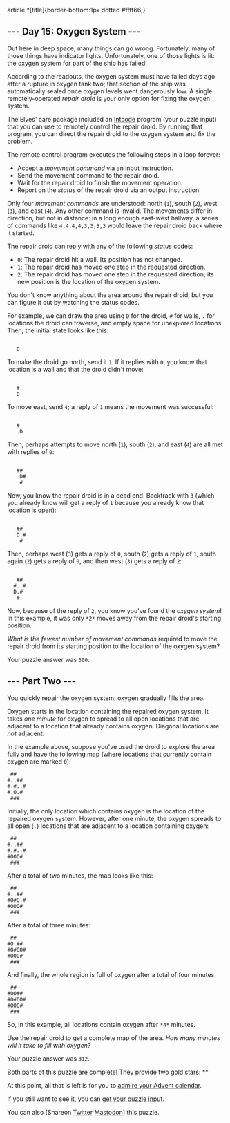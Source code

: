 article \*[title]{border-bottom:1px dotted #ffff66;}

\--- Day 15: Oxygen System ---
----------

Out here in deep space, many things can go wrong. Fortunately, many of those things have indicator lights. Unfortunately, one of those lights is lit: the oxygen system for part of the ship has failed!

According to the readouts, the oxygen system must have failed days ago after a rupture in oxygen tank two; that section of the ship was automatically sealed once oxygen levels went dangerously low. A single remotely-operated *repair droid* is your only option for fixing the oxygen system.

The Elves' care package included an [Intcode](9) program (your puzzle input) that you can use to remotely control the repair droid. By running that program, you can direct the repair droid to the oxygen system and fix the problem.

The remote control program executes the following steps in a loop forever:

* Accept a *movement command* via an input instruction.
* Send the movement command to the repair droid.
* Wait for the repair droid to finish the movement operation.
* Report on the *status* of the repair droid via an output instruction.

Only four *movement commands* are understood: north (`1`), south (`2`), west (`3`), and east (`4`). Any other command is invalid. The movements differ in direction, but not in distance: in a long enough east-west hallway, a series of commands like `4,4,4,4,3,3,3,3` would leave the repair droid back where it started.

The repair droid can reply with any of the following *status* codes:

* `0`: The repair droid hit a wall. Its position has not changed.
* `1`: The repair droid has moved one step in the requested direction.
* `2`: The repair droid has moved one step in the requested direction; its new position is the location of the oxygen system.

You don't know anything about the area around the repair droid, but you can figure it out by watching the status codes.

For example, we can draw the area using `D` for the droid, `#` for walls, `.` for locations the droid can traverse, and empty space for unexplored locations. Then, the initial state looks like this:

```

   D  

```

To make the droid go north, send it `1`. If it replies with `0`, you know that location is a wall and that the droid didn't move:

```

   #  
   D  

```

To move east, send `4`; a reply of `1` means the movement was successful:

```

   #  
   .D

```

Then, perhaps attempts to move north (`1`), south (`2`), and east (`4`) are all met with replies of `0`:

```

   ##
   .D#
    #

```

Now, you know the repair droid is in a dead end. Backtrack with `3` (which you already know will get a reply of `1` because you already know that location is open):

```

   ##
   D.#
    #

```

Then, perhaps west (`3`) gets a reply of `0`, south (`2`) gets a reply of `1`, south again (`2`) gets a reply of `0`, and then west (`3`) gets a reply of `2`:

```

   ##
  #..#
  D.#
   #  

```

Now, because of the reply of `2`, you know you've found the *oxygen system*! In this example, it was only `*2*` moves away from the repair droid's starting position.

*What is the fewest number of movement commands* required to move the repair droid from its starting position to the location of the oxygen system?

Your puzzle answer was `300`.

\--- Part Two ---
----------

You quickly repair the oxygen system; oxygen gradually fills the area.

Oxygen starts in the location containing the repaired oxygen system. It takes *one minute* for oxygen to spread to all open locations that are adjacent to a location that already contains oxygen. Diagonal locations are *not* adjacent.

In the example above, suppose you've used the droid to explore the area fully and have the following map (where locations that currently contain oxygen are marked `O`):

```
 ##   
#..##
#.#..#
#.O.#
 ###  

```

Initially, the only location which contains oxygen is the location of the repaired oxygen system. However, after one minute, the oxygen spreads to all open (`.`) locations that are adjacent to a location containing oxygen:

```
 ##   
#..##
#.#..#
#OOO#
 ###  

```

After a total of two minutes, the map looks like this:

```
 ##   
#..##
#O#O.#
#OOO#
 ###  

```

After a total of three minutes:

```
 ##   
#O.##
#O#OO#
#OOO#
 ###  

```

And finally, the whole region is full of oxygen after a total of four minutes:

```
 ##   
#OO##
#O#OO#
#OOO#
 ###  

```

So, in this example, all locations contain oxygen after `*4*` minutes.

Use the repair droid to get a complete map of the area. *How many minutes will it take to fill with oxygen?*

Your puzzle answer was `312`.

Both parts of this puzzle are complete! They provide two gold stars: \*\*

At this point, all that is left is for you to [admire your Advent calendar](/2019).

If you still want to see it, you can [get your puzzle input](15/input).

You can also [Shareon [Twitter](https://twitter.com/intent/tweet?text=I%27ve+completed+%22Oxygen+System%22+%2D+Day+15+%2D+Advent+of+Code+2019&url=https%3A%2F%2Fadventofcode%2Ecom%2F2019%2Fday%2F15&related=ericwastl&hashtags=AdventOfCode) [Mastodon](javascript:void(0);)] this puzzle.